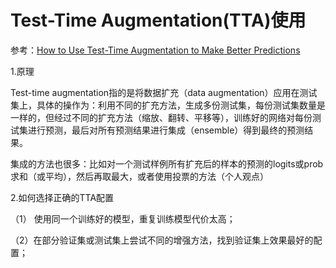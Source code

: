 # Test-Time Augmentation(TTA)使用

参考：[How to Use Test-Time Augmentation to Make Better Predictions](https://machinelearningmastery.com/how-to-use-test-time-augmentation-to-improve-model-performance-for-image-classification/)

1.原理

Test-time augmentation指的是将数据扩充（data augmentation）应用在测试集上，具体的操作为：利用不同的扩充方法，生成多份测试集，每份测试集数量是一样的，但经过不同的扩充方法（缩放、翻转、平移等），训练好的网络对每份测试集进行预测，最后对所有预测结果进行集成（ensemble）得到最终的预测结果。

集成的方法也很多：比如对一个测试样例所有扩充后的样本的预测的logits或prob求和（或平均），然后再取最大，或者使用投票的方法（个人观点）

2.如何选择正确的TTA配置

（1） 使用同一个训练好的模型，重复训练模型代价太高；

（2）在部分验证集或测试集上尝试不同的增强方法，找到验证集上效果最好的配置；

